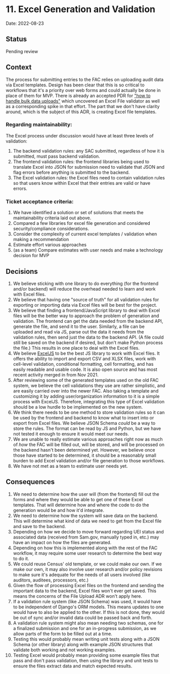 # 11. Excel Generation and Validation

Date: 2022-08-23

## Status

Pending review

## Context

The process for submitting entries to the FAC relies on uploading audit data via Excel templates. Design has been clear that this is so critical to workflows that it's a priority over web forms and could actually be done in place of them for MVP. There is already an accepted PDR for ["how to handle bulk data uploads"](https://github.com/GSA-TTS/FAC/blob/main/docs/architecture/decisions/0008-bulk-data-uploads.md) which uncovered an Excel File validator as well as a corresponding spike in that effort. The part that we don't have clarity around, which is the subject of this ADR, is creating Excel file templates.

### Regarding maintainability:

The Excel process under discussion would have at least three levels of validation:

1. The backend validation rules: any SAC submitted, regardless of how it is submitted, must pass backend validation.
2. The frontend validation rules: the frontend libraries being used to translate Excel into JSON for submission need to validate that JSON and flag errors before anything is submitted to the backend.
3. The Excel validation rules: the Excel files need to contain validation rules so that users know within Excel that their entries are valid or have errors.

### Ticket acceptance criteria:

1. We have identified a solution or set of solutions that meets the maintainability criteria laid out above.
2. Compared a few libraries for excel file generation and considered security/compliance considerations.
3. Consider the complexity of current excel templates / validation when making a recommendation
4. Estimate effort various approaches
5. (as a team) Compare estimates with user needs and make a technology decision for MVP

## Decisions

1. We believe sticking with one library to do everything (for the frontend and/or backend) will reduce the overhead needed to learn and work with Excel files. 
2. We believe that having one "source of truth" for all validation rules for exporting or importing data via Excel files will be best for the project. 
3. We believe that finding a frontend/JavaScript library to deal with Excel files will be the better way to approach the problem of generation and validation. The frontend can get the data needed from the backend API, generate the file, and send it to the user. Similarly, a file can be uploaded and read via JS, parse out the data it needs from the validation rules, then send just the data to the backend API. (A file could still be saved on the backend if desired, but don't make Python process the file.) This results in one place to deal with the Excel files.
4. We believe [ExcelJS](https://www.npmjs.com/package/exceljs) to be the best JS library to work with Excel files. It offers the ability to import and export CSV and XLSX files, work with cell-level validation, conditional formatting, cell formatting, and has easily readable and usable code. It is also open source and has most recent activity merged in from Nov 2021.
5. After reviewing some of the generated templates used on the old FAC system, we believe the cell validations they use are rather simplistic, and are easily carried over into the newer FAC. Also taking a template and customizing it by adding user/organization information to it is a simple process with ExcelJS. Therefore, integrating this type of Excel validation should be a low hurdle to be implemented on the new system.
6. We think there needs to be one method to store validation rules so it can be used by the frontend and backend to know what to insert into or export from Excel files. We believe JSON Schema _could_ be a way to store the rules. The format can be read by JS and Python, but we have not tested it enough to ensure it would meet our needs.
7. We are unable to really estimate various approaches right now as much of _how_ the FAC will be filled out, will be stored, and will be processed on the backend hasn't been determined yet. However, we believe once those have started to be determined, it should be a reasonably small burden to add Excel validation and/or file generation to those workflows.
8. We have not met as a team to estimate user needs yet.


## Consequences

1. We need to determine how the user will (from the frontend) fill out the forms and where they would be able to get one of these Excel templates. That will determine how and where the code to do the generation would be and how it'd integrate.
2. We need to determine how the system will save data on the backend. This will determine what kind of data we need to get from the Excel file and save to the backend. 
3. Depending on how we decide to move forward regarding UEI status and associated data (received from Sam.gov, manually typed in, etc.) may have an impact on how the files are generated.
4. Depending on how this is implemented along with the rest of the FAC workflow, it may require some user research to determine the best way to do it.
5. We could reuse Census' old template, or we could make our own. If we make our own, it may also involve user research and/or policy revisions to make sure it's adequate for the needs of all users involved (like auditors, auditees, processors, etc.)
6. Given the flow of processing Excel files on the frontend and sending the important data to the backend, Excel files won't ever get saved. This means the concerns of the File Upload ADR won't apply here.
7. If a validation rule system (like JSON Schema) was used, it would have to be independent of Django's ORM models. This means updates to one would have to also be applied to the other. If this is not done, they would be out of sync and/or invalid data could be passed back and forth.
8. A validation rule system might also mean needing two schemas, one for a finalized submission and one for an in-progress submission, as we allow parts of the form to be filled out at a time.
9. Testing this would probably mean writing unit tests along with a JSON Schema (or other library) along with example JSON structures that validate both working and not working examples.
10. Testing Excel would probably mean providing some example files that pass and don't pass validation, then using the library and unit tests  to ensure the files extract data and match expected results.